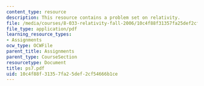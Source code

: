 ```yaml
---
content_type: resource
description: This resource contains a problem set on relativity.
file: /media/courses/8-033-relativity-fall-2006/10c4f88f31357fa25def2cf54666b1ce_ps7.pdf
file_type: application/pdf
learning_resource_types:
- Assignments
ocw_type: OCWFile
parent_title: Assignments
parent_type: CourseSection
resourcetype: Document
title: ps7.pdf
uid: 10c4f88f-3135-7fa2-5def-2cf54666b1ce
---
```

